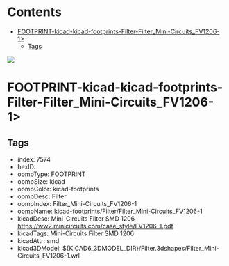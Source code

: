



Contents
========

* [FOOTPRINT-kicad-kicad-footprints-Filter-Filter_Mini-Circuits_FV1206-1>](#footprint-kicad-kicad-footprints-filter-filter_mini-circuits_fv1206-1)
	* [Tags](#tags)
  
![][im]
# FOOTPRINT-kicad-kicad-footprints-Filter-Filter_Mini-Circuits_FV1206-1>

## Tags

- index: 7574
- hexID: 
- oompType: FOOTPRINT
- oompSize: kicad
- oompColor: kicad-footprints
- oompDesc: Filter
- oompIndex: Filter_Mini-Circuits_FV1206-1
- oompName: kicad-footprints/Filter/Filter_Mini-Circuits_FV1206-1
- kicadDesc: Mini-Circuits Filter SMD 1206 https://ww2.minicircuits.com/case_style/FV1206-1.pdf
- kicadTags: Mini-Circuits Filter SMD 1206
- kicadAttr: smd
- kicad3DModel: ${KICAD6_3DMODEL_DIR}/Filter.3dshapes/Filter_Mini-Circuits_FV1206-1.wrl



[im]: image.png
